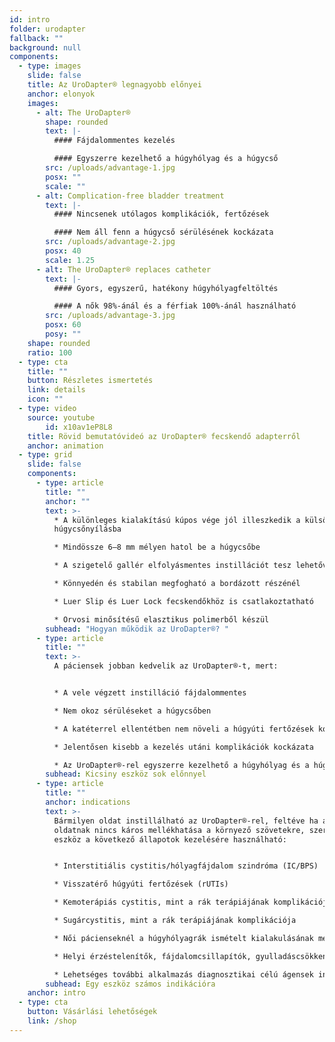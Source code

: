 ```yaml
---
id: intro
folder: urodapter
fallback: ""
background: null
components:
  - type: images
    slide: false
    title: Az UroDapter® legnagyobb előnyei
    anchor: elonyok
    images:
      - alt: The UroDapter®
        shape: rounded
        text: |-
          #### Fájdalommentes kezelés 

          #### Egyszerre kezelhető a húgyhólyag és a húgycső
        src: /uploads/advantage-1.jpg
        posx: ""
        scale: ""
      - alt: Complication-free bladder treatment
        text: |-
          #### Nincsenek utólagos komplikációk, fertőzések

          #### Nem áll fenn a húgycső sérülésének kockázata
        src: /uploads/advantage-2.jpg
        posx: 40
        scale: 1.25
      - alt: The UroDapter® replaces catheter
        text: |-
          #### Gyors, egyszerű, hatékony húgyhólyagfeltöltés

          #### A nők 98%-ánál és a férfiak 100%-ánál használható
        src: /uploads/advantage-3.jpg
        posx: 60
        posy: ""
    shape: rounded
    ratio: 100
  - type: cta
    title: ""
    button: Részletes ismertetés
    link: details
    icon: ""
  - type: video
    source: youtube
        id: x10av1eP8L8
    title: Rövid bemutatóvideó az UroDapter® fecskendő adapterről
    anchor: animation
  - type: grid
    slide: false
    components:
      - type: article
        title: ""
        anchor: ""
        text: >-
          * A különleges kialakítású kúpos vége jól illeszkedik a külső
          húgycsőnyílásba 

          * Mindössze 6–8 mm mélyen hatol be a húgycsőbe 

          * A szigetelő gallér elfolyásmentes instillációt tesz lehetővé 

          * Könnyedén és stabilan megfogható a bordázott részénél 

          * Luer Slip és Luer Lock fecskendőkhöz is csatlakoztatható 

          * Orvosi minősítésű elasztikus polimerből készül
        subhead: "Hogyan működik az UroDapter®? "
      - type: article
        title: ""
        text: >-
          A páciensek jobban kedvelik az UroDapter®-t, mert:  


          * A vele végzett instilláció fájdalommentes 

          * Nem okoz sérüléseket a húgycsőben 

          * A katéterrel ellentétben nem növeli a húgyúti fertőzések kockázatát 

          * Jelentősen kisebb a kezelés utáni komplikációk kockázata 

          * Az UroDapter®-rel egyszerre kezelhető a húgyhólyag és a húgycső, ami katéterrel csak nagyon nehezen valósítható meg.
        subhead: Kicsiny eszköz sok előnnyel
      - type: article
        title: ""
        anchor: indications
        text: >-
          Bármilyen oldat instillálható az UroDapter®-rel, feltéve ha az
          oldatnak nincs káros mellékhatása a környező szövetekre, szervekre. Az
          eszköz a következő állapotok kezelésére használható: 


          * Interstitiális cystitis/hólyagfájdalom szindróma (IC/BPS) 

          * Visszatérő húgyúti fertőzések (rUTIs)  

          * Kemoterápiás cystitis, mint a rák terápiájának komplikációja 

          * Sugárcystitis, mint a rák terápiájának komplikációja 

          * Női pácienseknél a húgyhólyagrák ismételt kialakulásának megelőzése 

          * Helyi érzéstelenítők, fájdalomcsillapítók, gyulladáscsökkentők alkalmazása bármilyen indikációra 

          * Lehetséges további alkalmazás diagnosztikai célú ágensek instillációja – pl. retrográd uretrográfia, fisztulográfia
        subhead: Egy eszköz számos indikációra
    anchor: intro
  - type: cta
    button: Vásárlási lehetőségek
    link: /shop
---
```

